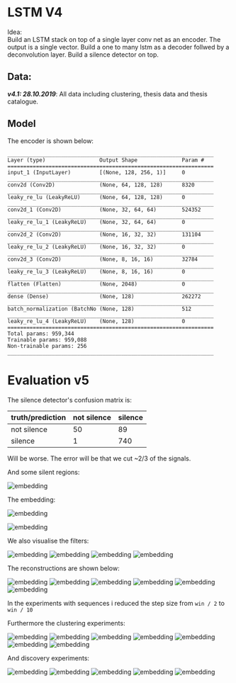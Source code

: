 # LSTM V4

Idea:  
 Build an LSTM stack on top of a single layer conv net as an encoder.
 The output is a single vector.
 Build a one to many lstm as a decoder follwed by a deconvolution layer.
 Build a silence detector on top. 

## Data:

***v4.1: 28.10.2019***: 
All data including clustering, thesis data and thesis catalogue.


## Model
The encoder is shown below:

```
_________________________________________________________________
Layer (type)                 Output Shape              Param #
=================================================================
input_1 (InputLayer)         [(None, 128, 256, 1)]     0
_________________________________________________________________
conv2d (Conv2D)              (None, 64, 128, 128)      8320
_________________________________________________________________
leaky_re_lu (LeakyReLU)      (None, 64, 128, 128)      0
_________________________________________________________________
conv2d_1 (Conv2D)            (None, 32, 64, 64)        524352
_________________________________________________________________
leaky_re_lu_1 (LeakyReLU)    (None, 32, 64, 64)        0
_________________________________________________________________
conv2d_2 (Conv2D)            (None, 16, 32, 32)        131104
_________________________________________________________________
leaky_re_lu_2 (LeakyReLU)    (None, 16, 32, 32)        0
_________________________________________________________________
conv2d_3 (Conv2D)            (None, 8, 16, 16)         32784
_________________________________________________________________
leaky_re_lu_3 (LeakyReLU)    (None, 8, 16, 16)         0
_________________________________________________________________
flatten (Flatten)            (None, 2048)              0
_________________________________________________________________
dense (Dense)                (None, 128)               262272
_________________________________________________________________
batch_normalization (BatchNo (None, 128)               512
_________________________________________________________________
leaky_re_lu_4 (LeakyReLU)    (None, 128)               0
=================================================================
Total params: 959,344
Trainable params: 959,088
Non-trainable params: 256
_________________________________________________________________
```

# Evaluation v5

The silence detector's confusion matrix is:

|truth/prediction|not silence|silence|
|:---|:---|:---|
|not silence|50|89|
|silence|1|740|

Will be worse. The error will be that we cut ~2/3 of the signals.

And some silent regions:

![embedding](images/sil.png)


The embedding:

![embedding](images/embedding.png)

![embedding](images/embedding_zoom.png)

We also visualise the filters:

![embedding](images/filters_l1.png)
![embedding](images/filters_l2.png)
![embedding](images/filters_l3.png)
![embedding](images/filters_l4.png)

The reconstructions are shown below:

![embedding](images/reconstruction1.png)
![embedding](images/reconstruction2.png)
![embedding](images/reconstruction3.png)
![embedding](images/reconstruction4.png)
![embedding](images/reconstruction5.png)
![embedding](images/reconstruction6.png)

In the experiments with sequences i reduced the step size from `win / 2` to `win / 10`

Furthermore the clustering experiments:

![embedding](images/0.png)
![embedding](images/1.png)
![embedding](images/2.png)
![embedding](images/3.png)
![embedding](images/4.png)
![embedding](images/5.png)
![embedding](images/6.png)


And discovery experiments:

![embedding](images/density_0.png)
![embedding](images/density_1.png)
![embedding](images/density_2.png)
![embedding](images/density_3.png)
![embedding](images/density_4.png)
